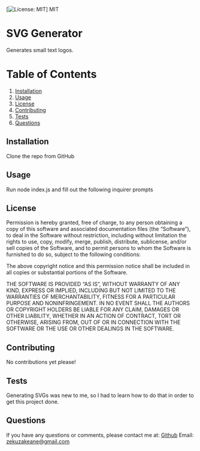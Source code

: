 
[![License: MIT](https://img.shields.io/badge/License-MIT-yellow.svg)] MIT

# SVG Generator

Generates small text logos.

# Table of Contents
1. [Installation](#installation)
2. [Usage](#usage)
3. [License](#license)
4. [Contributing](#contributing)
5. [Tests](#tests)
6. [Questions](#questions)

## Installation
Clone the repo from GitHub

## Usage
Run node index.js and fill out the following inquirer prompts

## License
Permission is hereby granted, free of charge, to any person obtaining a copy of this software and associated documentation files (the “Software”), to deal in the Software without restriction, including without limitation the rights to use, copy, modify, merge, publish, distribute, sublicense, and/or sell copies of the Software, and to permit persons to whom the Software is furnished to do so, subject to the following conditions:

The above copyright notice and this permission notice shall be included in all copies or substantial portions of the Software.

THE SOFTWARE IS PROVIDED “AS IS”, WITHOUT WARRANTY OF ANY KIND, EXPRESS OR IMPLIED, INCLUDING BUT NOT LIMITED TO THE WARRANTIES OF MERCHANTABILITY, FITNESS FOR A PARTICULAR PURPOSE AND NONINFRINGEMENT. IN NO EVENT SHALL THE AUTHORS OR COPYRIGHT HOLDERS BE LIABLE FOR ANY CLAIM, DAMAGES OR OTHER LIABILITY, WHETHER IN AN ACTION OF CONTRACT, TORT OR OTHERWISE, ARISING FROM, OUT OF OR IN CONNECTION WITH THE SOFTWARE OR THE USE OR OTHER DEALINGS IN THE SOFTWARE.

## Contributing
No contributions yet please!

## Tests
Generating SVGs was new to me, so I had to learn how to do that in order to get this project done.

## Questions
If you have any questions or comments, please contact me at:
[Github](https://github.com/ZekuzaKeane)
Email: zekuzakeane@gmail.com
